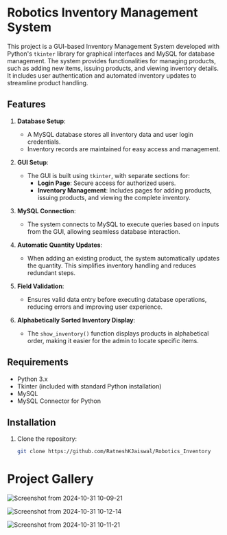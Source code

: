 # Robotics Inventory Management System

This project is a GUI-based Inventory Management System developed with Python's `tkinter` library for graphical interfaces and MySQL for database management. The system provides functionalities for managing products, such as adding new items, issuing products, and viewing inventory details. It includes user authentication and automated inventory updates to streamline product handling.

## Features

1. **Database Setup**: 
   - A MySQL database stores all inventory data and user login credentials.
   - Inventory records are maintained for easy access and management.
   
2. **GUI Setup**:
   - The GUI is built using `tkinter`, with separate sections for:
     - **Login Page**: Secure access for authorized users.
     - **Inventory Management**: Includes pages for adding products, issuing products, and viewing the complete inventory.
   
3. **MySQL Connection**:
   - The system connects to MySQL to execute queries based on inputs from the GUI, allowing seamless database interaction.
   
4. **Automatic Quantity Updates**:
   - When adding an existing product, the system automatically updates the quantity. This simplifies inventory handling and reduces redundant steps.

5. **Field Validation**:
   - Ensures valid data entry before executing database operations, reducing errors and improving user experience.
   
6. **Alphabetically Sorted Inventory Display**:
   - The `show_inventory()` function displays products in alphabetical order, making it easier for the admin to locate specific items.

## Requirements

- Python 3.x
- Tkinter (included with standard Python installation)
- MySQL
- MySQL Connector for Python

## Installation

1. Clone the repository:
   ```bash
   git clone https://github.com/RatneshKJaiswal/Robotics_Inventory


# Project Gallery

![Screenshot from 2024-10-31 10-09-21](https://github.com/user-attachments/assets/e9d1e9a5-7bd8-4f1b-ab7d-74512290258f)


![Screenshot from 2024-10-31 10-12-14](https://github.com/user-attachments/assets/905091e2-a2e0-4523-922b-6c7e2841b834)


![Screenshot from 2024-10-31 10-11-21](https://github.com/user-attachments/assets/1f16df6e-e20e-4c71-b3a5-372b044ac744)
